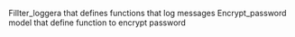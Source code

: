 Fillter_loggera that defines functions that log messages
Encrypt_password model that define function to encrypt password